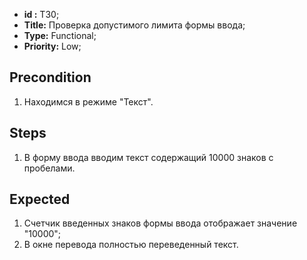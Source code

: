  - **id :** T30;
 - **Title:** Проверка допустимого лимита формы ввода;
 - **Type:** Functional;
 - **Priority:** Low;

## Precondition

1. Находимся в режиме "Текст".	

## Steps

1. В форму ввода вводим текст содержащий 10000 знаков с пробелами.
 
## Expected
  
1. Счетчик введенных знаков формы ввода отображает значение "10000";
2. В окне перевода полностью переведенный текст.